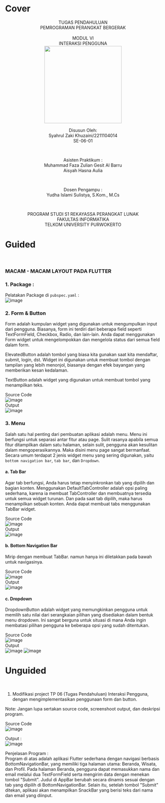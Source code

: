 # Cover 
<div align="center">
TUGAS PENDAHULUAN <br>
PEMROGRAMAN PERANGKAT BERGERAK <br>
<br>
MODUL VI <br>
INTERAKSI PENGGUNA <br>

<img src="https://lac.telkomuniversity.ac.id/wp-content/uploads/2021/01/cropped-1200px-Telkom_University_Logo.svg-270x270.png" width="250px">

<br>

Disusun Oleh: <br>
Syahrul Zaki Khuzaini/2211104014 <br>
SE-06-01 <br>

<br>

Asisten Praktikum : <br>
Muhammad Faza Zulian Gesit Al Barru <br>
Aisyah Hasna Aulia <br>

<br>

Dosen Pengampu : <br>
Yudha Islami Sulistya, S.Kom., M.Cs <br>

<br>

PROGRAM STUDI S1 REKAYASSA PERANGKAT LUNAK <br>
FAKULTAS INFORMATIKA <br> 
TELKOM UNIVERSITY PURWOKERTO <br>

</div>

# Guided
<br>

### MACAM - MACAM LAYOUT PADA FLUTTER <br>

### 1. Package :
Pelatakan Package di `pubspec.yaml` :
    <br>
    ![image](/06_Interaksi_Pengguna/img/pubspec.png)
    <br>

### 2. Form & Button
Form adalah kumpulan widget yang digunakan untuk mengumpulkan input 
dari pengguna. Biasanya, form ini terdiri dari beberapa field seperti 
TextFormField, Checkbox, Radio, dan lain-lain. Anda dapat menggunakan 
Form widget untuk mengelompokkan dan mengelola status dari semua 
field dalam form. <br>

ElevatedButton adalah tombol yang biasa kita gunakan saat kita 
mendaftar, submit, login, dst. Widget ini digunakan untuk membuat 
tombol dengan tampilan yang lebih menonjol, biasanya dengan efek 
bayangan yang memberikan kesan kedalaman. <br>

TextButton adalah widget yang digunakan untuk membuat tombol yang 
menampilkan teks. <br>

Source Code <br>
    ![image](/06_Interaksi_Pengguna/img/formbutton.png)
    <br>
    Output <br>
    ![image](/06_Interaksi_Pengguna/img/outputform.png)
    <br>

### 3. Menu
Salah satu hal penting dari pembuatan aplikasi adalah menu. Menu ini 
berfungsi untuk separasi antar fitur atau page. Sulit rasanya apabila semua 
fitur ditampilkan dalam satu halaman, selain sulit, pengguna akan kesulitan 
dalam mengoperasikannya. Maka disini menu page sangat bermanfaat. 
Secara umum terdapat 2 jenis widget menu yang sering digunakan, yaitu 
`bottom navigation bar`, `tab bar`, dan `Dropdown`. <br>

#### a. Tab Bar
Agar tab berfungsi, Anda harus tetap menyinkronkan tab yang dipilih 
dan bagian konten. Menggunakan DefaultTabController adalah opsi 
paling sederhana, karena ia membuat TabController dan 
membuatnya tersedia untuk semua widget turunan. Dan pada saat 
tab dipilih, maka harus menampilkan sebuah konten. Anda dapat 
membuat tabs menggunakan TabBar widget. <br>

Source Code <br>
    ![image](/06_Interaksi_Pengguna/img/tabbar.png)
    <br>
    Output <br>
    ![image](/06_Interaksi_Pengguna/img/outputtab.png)
    <br>

#### b. Bottom Navigation Bar
Mirip dengan membuat TabBar. namun hanya ini diletakkan pada bawah untuk navigasinya. <br>

Source Code <br>
    ![image](/06_Interaksi_Pengguna/img/bottomnav.png)
    <br>
    Output <br>
    ![image](/06_Interaksi_Pengguna/img/outputbottomnav.png)
    <br>

#### c. Dropdown
DropdownButton adalah widget yang memungkinkan pengguna untuk 
memilih satu nilai dari serangkaian pilihan yang disediakan dalam 
bentuk menu dropdown. Ini sangat berguna untuk situasi di mana Anda 
ingin membatasi pilihan pengguna ke beberapa opsi yang sudah 
ditentukan. <br>

Source Code <br>
    ![image](/06_Interaksi_Pengguna/img/dropdown.png)
    <br>
    Output <br>
    ![image](/06_Interaksi_Pengguna/img/outputdropdown1.png)
    ![image](/06_Interaksi_Pengguna/img/outputdropdown2.png)
    <br>


# Unguided
<br>

1. Modifikasi project TP 06 (Tugas Pendahuluan) Interaksi Pengguna, dengan
mengimplementasikan penggunaan form dan button. <br> 

Note: Jangan lupa sertakan source code, screenshoot output, dan deskripsi program. <br>

Source Code <br>
![image](/06_Interaksi_Pengguna/img/unguided.png)
<br>

Output : <br>
![image](/06_Interaksi_Pengguna/img/outputunguided.png)
<br>

Penjelasan Program : <br>
Program di atas adalah aplikasi Flutter sederhana dengan navigasi berbasis BottomNavigationBar, yang memiliki tiga halaman utama: Beranda, Wisata, dan Profil. Pada halaman Beranda, pengguna dapat memasukkan nama dan email melalui dua TextFormField serta mengirim data dengan menekan tombol "Submit". Judul di AppBar berubah secara dinamis sesuai dengan tab yang dipilih di BottomNavigationBar. Selain itu, setelah tombol "Submit" ditekan, aplikasi akan menampilkan SnackBar yang berisi teks dari nama dan email yang diinput.
